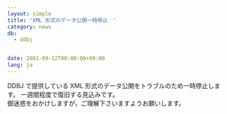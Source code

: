 ```yaml
---
layout: simple
title: 'XML 形式のデータ公開一時停止　'
category: news
db:
  - ddbj


date: 2001-09-12T00:00:00+09:00
lang: ja
---
```


DDBJ で提供している XML 形式のデータ公開をトラブルのため一時停止します。 一週間程度で復旧する見込みです。<br>御迷惑をおかけしますが，ご理解下さいますようお願いします。
